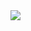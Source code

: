 

<div>
 <img src="https://cdn.jsdelivr.net/gh/devicons/devicon@latest/icons/html5/html5-original.svg" width:100 heith:100/>
</div>
